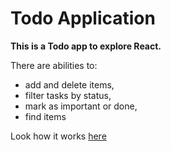 # Todo Application

**This is a Todo app to explore React.**   

There are abilities to:
- add and delete items,
- filter tasks by status,
- mark as important or done,
- find items

Look how it works [here](https://yoffic.github.io/react-todo/)